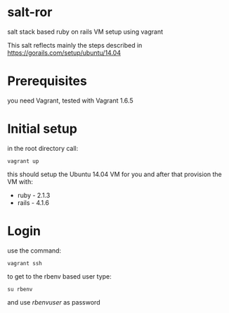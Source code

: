 salt-ror
========

salt stack based ruby on rails VM setup using vagrant

This salt reflects mainly the steps described in https://gorails.com/setup/ubuntu/14.04

# Prerequisites

you need Vagrant, tested with Vagrant 1.6.5

# Initial setup

in the root directory call:

    vagrant up

this should setup the Ubuntu 14.04 VM for you and after that provision the VM with:

* ruby  - 2.1.3
* rails - 4.1.6

# Login

use the command:

    vagrant ssh

to get to the rbenv based user type:

    su rbenv
    
and use *rbenvuser* as password
